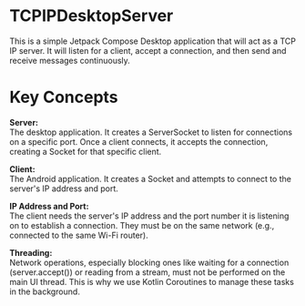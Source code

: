 # TCPIPDesktopServer
This is a simple Jetpack Compose Desktop application that will act as a TCP IP server. It will listen for a client, accept a connection, and then send and receive messages continuously.
<br>
# Key Concepts
**Server:** <br>
The desktop application. It creates a ServerSocket to listen for connections on a specific port. Once a client connects, it accepts the connection, creating a Socket for that specific client.

**Client:** <br>
The Android application. It creates a Socket and attempts to connect to the server's IP address and port.

**IP Address and Port:** <br>
The client needs the server's IP address and the port number it is listening on to establish a connection. They must be on the same network (e.g., connected to the same Wi-Fi router).

**Threading:** <br>
Network operations, especially blocking ones like waiting for a connection (server.accept()) or reading from a stream, must not be performed on the main UI thread. This is why we use Kotlin Coroutines to manage these tasks in the background.
